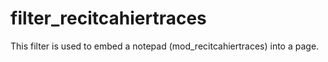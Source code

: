# filter_recitcahiertraces

This filter is used to embed a notepad (mod_recitcahiertraces) into a page.
